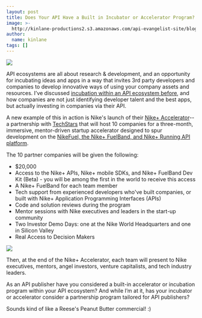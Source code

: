 ```yaml
---
layout: post
title: Does Your API Have a Built in Incubator or Accelerator Program?
image: >-
  http://kinlane-productions2.s3.amazonaws.com/api-evangelist-site/blog/Nike-Accelerator.png
author:
  name: kinlane
tags: []
---
```

[![](https://s3.amazonaws.com/kinlane-productions2/api-evangelist/nike/Nike-Accelerator.png)](http://nikeaccelerator.com/index.html)

API ecosystems are all about research & development, and an opportunity for incubating ideas and apps in a way that invites 3rd party developers and companies to develop innovative ways of using your company assets and resources. I’ve discussed [incubation within an API ecosystem before,](http://apievangelist.com/2012/01/31/four-potential-levels-of-an-api-business-ecosystem/) and how companies are not just identifying developer talent and the best apps, but actually investing in companies via their API.

A new example of this in action is Nike's launch of their [Nike+ Accelerator](http://nikeaccelerator.com/index.html)\--a partnership with [TechStars](http://www.techstars.com/ "Techstars") that will host 10 companies for a three-month, immersive, mentor-driven startup accelerator designed to spur development on the [NikeFuel, the Nike+ FuelBand, and Nike+ Running API platform](http://developer.nike.com/).

The 10 partner companies will be given the following:

*   $20,000
*   Access to the Nike+ APIs, Nike+ mobile SDKs, and Nike+ FuelBand Dev Kit (Beta) - you will be among the first in the world to receive this access
*   A Nike+ FuelBand for each team member
*   Tech support from experienced developers who've built companies, or built with Nike+ Application Programming Interfaces (APIs)
*   Code and solution reviews during the program
*   Mentor sessions with Nike executives and leaders in the start-up community
*   Two Investor Demo Days: one at the Nike World Headquarters and one in Silicon Valley
*   Real Access to Decision Makers

![](https://s3.amazonaws.com/kinlane-productions2/api-evangelist/reeses-peanut-butter-cup.jpeg)

Then, at the end of the Nike+ Accelerator, each team will present to Nike executives, mentors, angel investors, venture capitalists, and tech industry leaders.

As an API publisher have you considered a built-in accelerator or incubation program within your API ecosystem? And while I’m at it, has your incubator or accelerator consider a partnership program tailored for API publishers?

Sounds kind of like a Reese's Peanut Butter commercial! :)